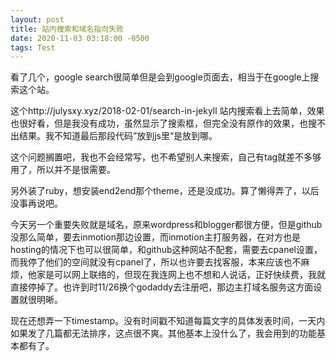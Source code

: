 ```yaml
---
layout: post
title: 站内搜索和域名指向失败
date: 2020-11-03 03:18:00 -0500
tags: Test
---
```


看了几个，google search很简单但是会到google页面去，相当于在google上搜索这个站。

这个http://julysxy.xyz/2018-02-01/search-in-jekyll 站内搜索看上去简单，效果也很好看，但是我没有成功，虽然显示了搜索框，但完全没有原作的效果，也搜不出结果。我不知道最后那段代码”放到js里“是放到哪。

这个问题搁置吧，我也不会经常写，也不希望别人来搜索，自己有tag就差不多够用了，所以并不是很需要。

另外装了ruby，想安装end2end那个theme，还是没成功。算了懒得弄了，以后没事再说吧。

今天另一个重要失败就是域名，原来wordpress和blogger都很方便，但是github没那么简单，要去inmotion那边设置，而inmotion主打服务器，在对方也是hosting的情况下也可以很简单，和github这种网站不配套，需要去cpanel设置，而我停了他们的空间就没有cpanel了，所以也许要去找客服，本来应该也不麻烦，他家是可以网上联络的，但现在我连网上也不想和人说话，正好快续费，我就直接停掉了。也许到时11/26换个godaddy去注册吧，那边主打域名服务这方面设置就很明晰。

现在还想弄一下timestamp。没有时间戳不知道每篇文字的具体发表时间，一天内如果发了几篇都无法排序，这点很不爽。其他基本上没什么了，我会用到的功能基本都有了。

